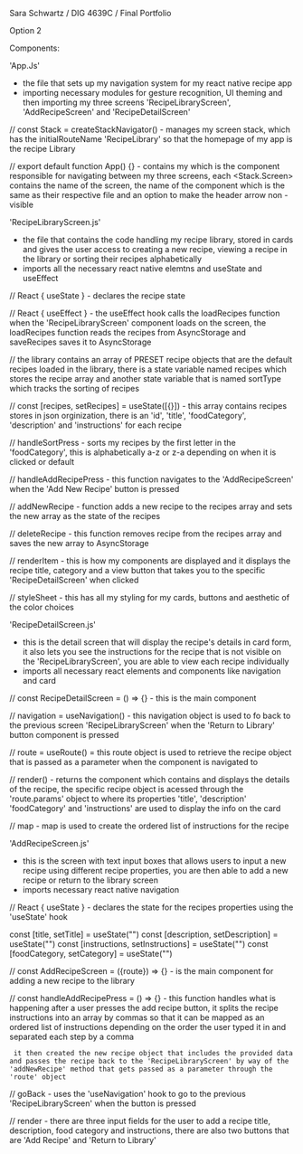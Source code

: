 Sara Schwartz / DIG 4639C / Final Portfolio 

Option 2

Components:

'App.Js'
- the file that sets up my navigation system for my react native recipe app
- importing necessary modules for gesture recognition, UI theming and then importing my three screens 'RecipeLibraryScreen', 'AddRecipeScreen' and 'RecipeDetailScreen'

// const Stack = createStackNavigator() - manages my screen stack, which has the initialRouteName 'RecipeLibrary' so that the homepage of my app is the recipe Library

// export default function App() {} - contains my <NavigationContainer> which is the component responsible for navigating between my three screens, each <Stack.Screen> contains the name of the screen, the name of the component which is the same as their respective file and an option to make the header arrow non - visible

'RecipeLibraryScreen.js'
- the file that contains the code handling my recipe library, stored in cards and gives the user access to creating a new recipe, viewing a recipe in the library or sorting their recipes alphabetically 
- imports all the necessary react native elemtns and useState and useEffect

// React { useState } - declares the recipe state 

// React { useEffect } - the useEffect hook calls the loadRecipes function when the 'RecipeLibraryScreen' component loads on the screen, the loadRecipes function reads the recipes from AsyncStorage and saveRecipes saves it to AsyncStorage

// the library contains an array of PRESET recipe objects that are the default recipes loaded in the library, there is a state variable named recipes which stores the recipe array and another state variable that is named sortType which tracks the sorting of recipes

// const [recipes, setRecipes] = useState([{}]) - this array contains recipes stores in json orginization, there is an 'id', 'title', 'foodCategory', 'description' and 'instructions' for each recipe

// handleSortPress - sorts my recipes by the first letter in the 'foodCategory', this is alphabetically a-z or z-a depending on when it is clicked or default

// handleAddRecipePress - this function navigates to the 'AddRecipeScreen' when the 'Add New Recipe' button is pressed

// addNewRecipe - function adds a new recipe to the recipes array and sets the new array as the state of the recipes

// deleteRecipe - this function removes recipe from the recipes array and saves the new array to AsyncStorage

// renderItem - this is how my <Card> components are displayed and it displays the recipe title, category and a view button that takes you to the specific 'RecipeDetailScreen' when clicked 

// styleSheet - this has all my styling for my cards, buttons and aesthetic of the color choices

'RecipeDetailScreen.js'
- this is the detail screen that will display the recipe's details in card form, it also lets you see the instructions for the recipe that is not visible on the 'RecipeLibraryScreen', you are able to view each recipe individually 
- imports all necessary react elements and components like navigation and card

// const RecipeDetailScreen = () => {} - this is the main component 

// navigation = useNavigation() - this navigation object is used to fo back to the previous screen 'RecipeLibraryScreen' when the 'Return to Library' button component is pressed 

// route = useRoute() = this route object is used to retrieve the recipe object that is passed as a parameter when the component is navigated to

// render() - returns the <View> component which contains <Card> and displays the details of the recipe, the specific recipe object is acessed through the 'route.params' object to where its properties 'title', 'description' 'foodCategory' and 'instructions' are used to display the info on the card

// map - map is used to create the ordered list of instructions for the recipe

'AddRecipeScreen.js'
- this is the screen with text input boxes that allows users to input a new recipe using different recipe properties, you are then able to add a new recipe or return to the library screen
- imports necessary react native navigation

// React { useState } - declares the state for the recipes properties using the 'useState' hook

  const [title, setTitle] = useState("")
  const [description, setDescription] = useState("")
  const [instructions, setInstructions] = useState("")
  const [foodCategory, setCategory] = useState("")

// const AddRecipeScreen = ({route}) => {} - is the main component for adding a new recipe to the library

// const handleAddRecipePress = () => {} - this function handles what is happening after a user presses the add recipe button, it splits the recipe instructions into an array by commas so that it can be mapped as an ordered list of instructions depending on the order the user typed it in and separated each step by a comma
     
     it then created the new recipe object that includes the provided data and passes the recipe back to the 'RecipeLibraryScreen' by way of the 'addNewRecipe' method that gets passed as a parameter through the 'route' object

// goBack - uses the 'useNavigation' hook to go to the previous 'RecipeLibraryScreen' when the button is pressed

// render - there are three <text> input fields for the user to add a recipe title, description, food category and instructions, there are also two buttons that are 'Add Recipe' and 'Return to Library'



